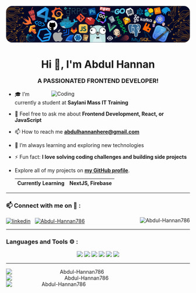 <img alt="Coding" style="border-radius: 16px;" src="./images/background.png">
<h1 align="center">Hi 👋, I'm Abdul Hannan</h1>

<h3 align="center" style="margin-top: 4px;">A PASSIONATED FRONTEND DEVELOPER!</h3>

<img align="right" alt="Coding" width="380" src="https://user-images.githubusercontent.com/74038190/225813708-98b745f2-7d22-48cf-9150-083f1b00d6c9.gif">

- 🎓 I’m currently a student at **Saylani Mass IT Training**

- 💬 Feel free to ask me about **Frontend Development, React, or JavaScript**

- 📫 How to reach me **abdulhannanhere@gmail.com**

- 🌱 I’m always learning and exploring new technologies

- ⚡ Fun fact: **I love solving coding challenges and building side projects**

- Explore all of my projects on **[my GitHub profile](https://github.com/Abdul-Hannan786)**.

  | Currently Learning | NextJS, Firebase |
  | ------------------ | ---------------- |

<hr>
<h3 align="left">📫 Connect with me on 🔗 :</h3>

<p align="left">
	<a href="https://www.linkedin.com/in/AbdulHannanjs" target="blank"><img align="center"
			src="https://skillicons.dev/icons?i=linkedin" height="50" width="50" alt="linkedin" /></a>
	<a href="https://www.instagram.com/abdulhannanhere_05/" target="blank" style="padding:8px"><img align="center"
			src="https://skillicons.dev/icons?i=instagram" alt="Abdul-Hannan786" height="50" width="50" /></a>
	<img src="https://komarev.com/ghpvc/?username=shehza-d&label=Profile%20views&color=11eb11&style=for-the-badge"
		alt="Abdul-Hannan786" align="right" />
</p>

<hr>

<h3 align="left">Languages and Tools ⚙️ : </h3>

<p align='center'>
    <img src="https://skillicons.dev/icons?i=git,github,vscode,html" />
    <img src="https://skillicons.dev/icons?i=js,css,nextjs,tailwind" />
    <img src="https://skillicons.dev/icons?i=bootstrap,react,vite,ts" />
    <img src="https://skillicons.dev/icons?i=vercel" />
    <img src="https://skillicons.dev/icons?i=firebase,npm,postman" />
    <img src="https://skillicons.dev/icons?i=express,nodejs,mongodb,materialui" />
</p>

<hr>

<p align="center" style="display: flex; flex-wrap: wrap; justify-content: space-between;">

  <img src="https://github-readme-stats.vercel.app/api?username=Abdul-Hannan786&show_icons=true&theme=github_dark" alt="Abdul-Hannan786" style="width: 400px" />
  <img src="https://camo.githubusercontent.com/822ee8898f95347a3faf82f853f648c2dbd6158007fb1bd696ad30c699c01950/68747470733a2f2f6769746875622d726561646d652d73747265616b2d73746174732e6865726f6b756170702e636f6d2f3f757365723d416264756c2d48616e6e616e373836267468656d653d6769746875622d6461726b2d626c7565" alt="Abdul-Hannan786" style="width: 425px" />
  <img src="https://github-readme-stats.vercel.app/api/top-langs?username=Abdul-Hannan786&show_icons=true&locale=en&layout=compact&theme=github_dark" alt="Abdul-Hannan786" style=" width: 300px;" />
</p>



